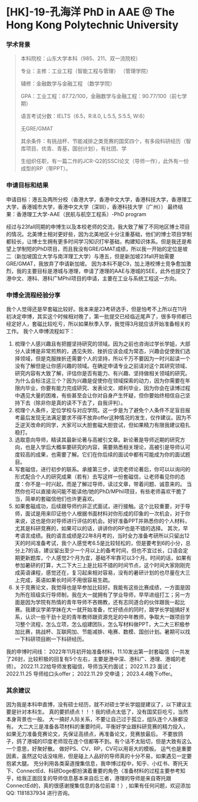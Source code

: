 # [HK]-19-孔海洋 PhD in AAE @ The Hong Kong Polytechnic University
### 学术背景
> 本科院校：山东大学本科（985、211、双一流院校）
>
> 专业：主修：工业工程（智能工程与管理） （管理学院）
>
> 辅修：金融数学与金融工程 （数学学院）
>
> GPA：工业工程：87.72/100，金融数学与金融工程：90.77/100（前七学期）
>
> 语言考试分数：IELTS（6.5，R:8.0, L:5.5, S:5.5, W:6）
>
> 无GRE/GMAT
>
> 其余条件：有挑战杯、节能减排之类竞赛的国奖四个，有多段科研经历（智库项目、优青、青基，国创计划），有社团、学
>
> 生组织任职，有一篇二作的JCR-Q2的SSCI论文（导师一作），此外有一份成型的RP（带PPT）。

### 申请目标和结果
申请目标：港五及两所分校（香港大学，香港中文大学，香港科技大学，香港理工大学，香港城市大学，香港中文大学（深圳），香港科技大学（广州））
最终结果：香港理工大学-AAE（民航与航空工程系）-PhD program

经过与23fall同期的申博生以及本校老师的交流，我大致了解了不同地区博士项目的情况。北美博士相对更好些，因为北美地区十分注重基础，他们的博士项目学制都较长，让博士生拥有更多时间学习知识打牢基础，构建知识体系。但是我还是希望上学制短的PhD项目，而且我没有GRE/GMAT成绩，所以我一开始的定位是坡二（新加坡国立大学与南洋理工大学）与港五，但是新加坡23fall开始需要GRE/GMAT，我放弃了申请新加坡。
因为本科不是C9，加上港校博士竞争愈加激烈，我的主要目标是港城与港理，申请了港理的AAE与港城的SEE，此外也提交了港中文、港科、港科广MPhil项目的申请，主要在工业与系统工程这一方向。

### 申博全流程经验分享
我个人觉得还是早套磁比较好。我本来是23考研选手，但是怕考不上所以在11月初决定申博，其实这个时候相对晚了，第一批提交已经临近尾声了，很多导师都已经定好人，套磁比较吃亏，所以如果秋季入学，我觉得3月就应该开始准备相关的工作。
我个人申博流程如下：
1. 梳理个人感兴趣且有把握坚持研究的领域。因为之前也咨询过学长学姐，大部分人读博是非常煎熬的，遇见失败、挫折应该会成为常态，兴趣会促使我们选择领域，但是克服挫折还需要个人的坚持，所以千万不要因为一时兴起读一个没有了解但是让你感兴趣的领域。在确定申请专业之前请对这个其研究领域、研究内容有大致了解，评估你是否有能力、有兴趣、坚持做相关领域的研究。
为什么会标注这三个？因为兴趣是促使你在领域探索的动力，因为你需要在年限内毕业，你要有能力完成研究、发表论文、顺利毕业，因为你会在读博过程中遇见大量的困难，有些甚至会让你对自身产生怀疑，但你要始终相信自己坚持下去（除非你是真的读不下去了，自我评判）。
2. 梳理个人条件，定位学校与对应学院。这一步是为了避免个人条件不足盲目报考最后发现无法满足要求不得不放弃offer这种情况的发生，仅作建议。因为不乏逆天改命的同学，大家可以大胆套磁大胆尝试，但如果精力有限我建议稳扎稳打。
3. 选取意向导师，精读其最新论著与高被引文章。新论著是导师近期的研究方向，也是入学后大概率要研究的内容，需要熟悉相关理论，高被引是导师认可度较高的成果，也需要了解。它们在你后续的面试中都有可能成为你的面试题目。
4. 写套磁信，进行初步的联系。承接第三步，读完老师论著后，你可以以询问的形式配合个人的研究成果（若有）去写这样一份套磁信，让老师看见你的态度：你不是一时兴起，而是了解过导师，读过文章，带着问题、诚意来的。
当然你也可以直接询问能不能读他/她的PhD/MPhil项目，有些老师喜欢干脆了当，简单的套磁信他们也许更喜欢。
5. 如果套磁成功，后续跟导师约非正式面试，进行接触。这个比较重要，对于导师，面试是用来印证他个人根据书面材料对你形成的印象的一次机会，对于你来说，这也是你对导师进行评估的机会。好好准备PPT并熟悉你的个人材料，尤其是科研竞赛的，如果可以的话，讲讲你的RP也是不错的选择。
其次，早考语言成绩。我的语言成绩是22年8月考的，当时全力准备考研所以只留出12天的时间准备考试，我个人感觉考6.5是比较轻松的，但是要考到6的小分，总分上7的话，建议留出至少一个月以上的备考时间，但也不宜过长，口语会定期更新题库，个人感觉2个月为宜，基础不牢靠可以3个月。时间的话，如果有参加暑研的打算，大二下大三上是比较不错的时间节点，这个时间大家刚刚完成英语课程，感觉还在，复习起来相对容易，没有的暑研计划的也尽量在大三上完成，英语如果长时间不用很容易生疏。
6. 关于竞赛论文，我觉得也是早参加比较好。我能有这些比赛成绩，一方面是因为所在班级实行导师制，我在大一就拥有了学业导师，早早进组打工；另一方面是因为学院有热情的青年导师不吝赐教，还有志同道合的伙伴跟我一起比赛。我建议学弟学妹在大一就开始准备，忙好绩点的同时，跟学长学姐搞好关系，认识一些干劲十足的青年教师跟资源充足的中年教师，争取大一跟项目学习整个流程，怎么立项，怎么组建团队，怎么写材料做PPT，大二大三积极参加比赛，挑战杯、互联网加、节能减排、电赛、数模、国创计划。暑期可以找一下科研项目刷一下科研经历。

我的申博时间线：
2022年11月初开始准备材料，11.10发出第一封套磁信（一共发了26封，比较积极的回复有5个左右，主要是港中深、港科广、港理、港城的老师）。
2022.11.22给导师发套磁信，导师当天约面试；
2022.11.23 面试；
2022.11.25 导师给口头offer；
2022.11.29 交申请；
2023.4.4晚下offer。

### 其余建议
因为我是本科申直博，没有硕士经历，就不对硕士学长学姐提建议了，以下建议主要是针对本科生。
真的要抓绩点！！！我的绩点太低了，没有国奖巨吃亏，当然本身背景也一般。
大一搞好人际关系，不要让自己过于孤立，组队连个人脉都没有。
大二大三是准备各项材料的重要时间，平衡好学业跟科研竞赛的精力投入，如果无力准备竞赛论文，先保证高绩点，再准备论文，竞赛放最后。
不要放鸽子，鸽了港城的印度老师现在连个信都等不到。有个话不太贴切，但是大致有这么一个意思，好聚好散。
做好PS、CV、RP，CV可以用哥大的模板。
运气也是重要因素，虽然这句话没啥用，但是碰上人品好的导师真的十分不易，如果遇见一定要抱紧大腿。
充分利用各类渠道搜集信息，我申博过程中，知乎、小红书、寄托天下、ConnectEd、科研Doge都扮演着重要的角色（准备材料的过程主要参考知乎，给我正面回复的导师信息基本来自后三者，港理的导师是来自寄托跟ConnectEd的，真的很感谢搜集信息的各位前辈！）, 如果有任何问题，欢迎添加QQ: 1181837934 进行咨询。


